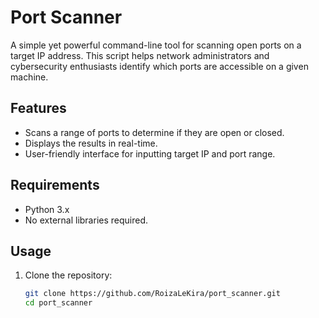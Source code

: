 # Port Scanner

A simple yet powerful command-line tool for scanning open ports on a target IP address. This script helps network administrators and cybersecurity enthusiasts identify which ports are accessible on a given machine.

## Features
- Scans a range of ports to determine if they are open or closed.
- Displays the results in real-time.
- User-friendly interface for inputting target IP and port range.

## Requirements
- Python 3.x
- No external libraries required.

## Usage
1. Clone the repository:
   ```bash
   git clone https://github.com/RoizaLeKira/port_scanner.git
   cd port_scanner
